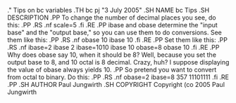 .\" Tips on bc variables
.TH bc pj "3 July 2005"
.SH NAME
bc Tips
.SH DESCRIPTION
.PP
To change the number of decimal places you see, do this:
.PP
.RS
.nf
scale=5
.fi
.RE
.PP
ibase and obase determine the "input base" and the "output base," so you can use them to do conversions. See them like this:
.PP
.RS
.nf
obase
10
ibase
10
.fi
.RE
.PP
Set them like this:
.PP
.RS
.nf
ibase=2
ibase
2
ibase=1010
ibase
10
obase=8
obase
10
.fi
.RE
.PP
Why does obase say 10, when it should be 8? Well, because you set the output base to 8, and 10 octal is 8 decimal. Crazy, huh? I suppose displaying the value of obase always yields 10.
.PP
So pretend you want to convert from octal to binary. Do this:
.PP
.RS
.nf
obase=2
ibase=8
357
11101111
.fi
.RE
.PP
.SH AUTHOR
Paul Jungwirth
.SH COPYRIGHT
Copyright \(co 2005 Paul Jungwirth

